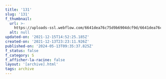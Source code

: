 ```yaml
---
title: '131'
slug: '131'
f_thumbnail:
  url: >-
    https://uploads-ssl.webflow.com/6641dea76c75d9b6904dcf9d/6641dea76c75d9b6904dd26b_131.jpg
  alt: null
updated-on: '2021-12-15T14:52:25.185Z'
created-on: '2021-12-13T23:23:11.926Z'
published-on: '2024-05-13T09:35:37.825Z'
f_status: false
f_category: S
f_afficher-la-racine: false
layout: '[archive].html'
tags: archive
---
```



